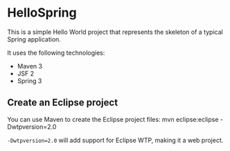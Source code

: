 HelloSpring
===========
This is a simple Hello World project that represents the skeleton of a typical 
Spring application.

It uses the following technologies:
- Maven 3
- JSF 2
- Spring 3

Create an Eclipse project
-------------------------
You can use Maven to create the Eclipse project files: 
    mvn eclipse:eclipse -Dwtpversion=2.0

`-Dwtpversion=2.0` will add support for Eclipse WTP, making it a web project.